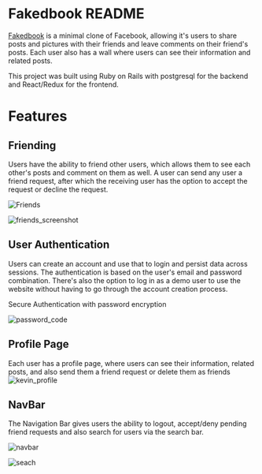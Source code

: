 # Fakedbook README

[Fakedbook](https://faked-book.herokuapp.com) is a minimal clone of Facebook, allowing it's users to share posts and pictures with their friends and leave comments on their friend's posts. Each user also has a wall where users can see their information and related posts.

This project was built using Ruby on Rails with postgresql for the backend and React/Redux for the frontend.

# Features

## Friending

Users have the ability to friend other users, which allows them to see each other's posts and comment on them as well. A user can send any user a friend request, after which the receiving user has the option to accept the request or decline the request.

![Friends](https://user-images.githubusercontent.com/32758132/61148123-effc9880-a492-11e9-9fee-17cc3a6c9170.png)

![friends_screenshot](https://user-images.githubusercontent.com/32758132/63617389-30752900-c59e-11e9-9178-1730f815f340.png)

## User Authentication

Users can create an account and use that to login and persist data across sessions. The authentication is based on the user's email and password combination. There's also the option to log in as a demo user to use the website without having to go through the account creation process. 

Secure Authentication with password encryption

![password_code](https://user-images.githubusercontent.com/32758132/63617607-bc875080-c59e-11e9-9a25-6b369e8d516e.png)
## Profile Page

Each user has a profile page, where users can see their information, related posts, and also send them a friend request or delete them as friends
![kevin_profile](https://user-images.githubusercontent.com/32758132/61148354-6c8f7700-a493-11e9-8ee4-f372cd6b8260.png)

## NavBar

The Navigation Bar gives users the ability to logout, accept/deny pending friend requests and also search for users via the search bar. 

![navbar](https://user-images.githubusercontent.com/32758132/61148408-90eb5380-a493-11e9-8b91-10dcd84f98ac.png)

![seach](https://user-images.githubusercontent.com/32758132/61148414-93e64400-a493-11e9-80b7-ec7c5c95adcf.png)







